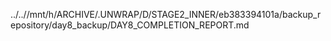 ../..//mnt/h/ARCHIVE/.UNWRAP/D/STAGE2_INNER/eb383394101a/backup_repository/day8_backup/DAY8_COMPLETION_REPORT.md